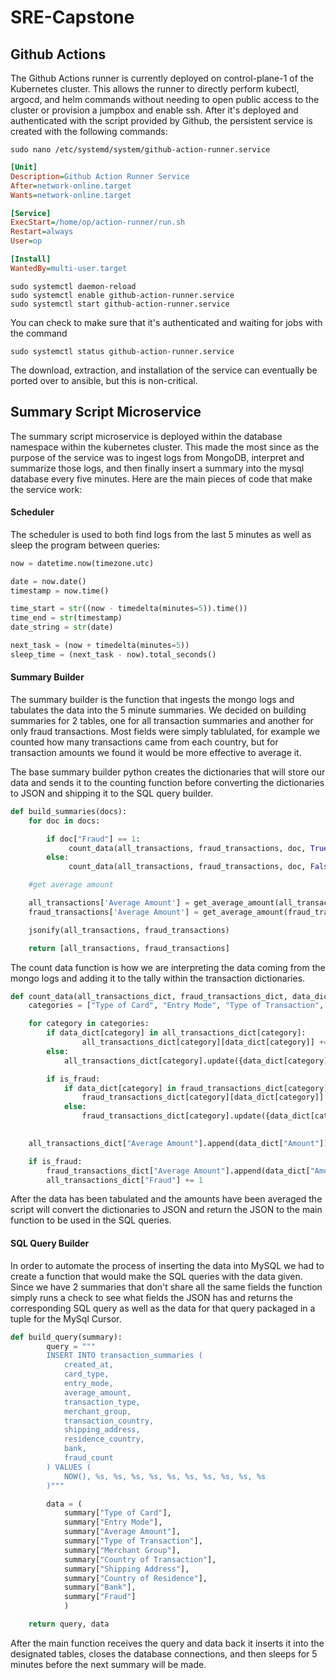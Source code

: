 # SRE-Capstone

## Github Actions
The Github Actions runner is currently deployed on control-plane-1 of the Kubernetes cluster. This allows the runner to directly perform kubectl, argocd, and helm commands without needing to open public access to the cluster or provision a jumpbox and enable ssh. After it's deployed and authenticated with the script provided by Github, the persistent service is created with the following commands:

```console
sudo nano /etc/systemd/system/github-action-runner.service
```

```ini
[Unit]
Description=Github Action Runner Service
After=network-online.target
Wants=network-online.target

[Service]
ExecStart=/home/op/action-runner/run.sh
Restart=always
User=op

[Install]
WantedBy=multi-user.target
```

```console
sudo systemctl daemon-reload
sudo systemctl enable github-action-runner.service
sudo systemctl start github-action-runner.service
```

You can check to make sure that it's authenticated and waiting for jobs with the command
```console
sudo systemctl status github-action-runner.service
```

The download, extraction, and installation of the service can eventually be ported over to ansible, but this is non-critical.

## Summary Script Microservice
The summary script microservice is deployed within the database namespace within the kubernetes cluster. This made the most since as the purpose of the service was to ingest logs from MongoDB, interpret and summarize those logs, and then finally insert a summary into the mysql database every five minutes. Here are the main pieces of code that make the service work: 

#### Scheduler
The scheduler is used to both find logs from the last 5 minutes as well as sleep the program between queries:
```python
now = datetime.now(timezone.utc)

date = now.date()
timestamp = now.time()

time_start = str((now - timedelta(minutes=5)).time())
time_end = str(timestamp)
date_string = str(date)

next_task = (now + timedelta(minutes=5))
sleep_time = (next_task - now).total_seconds()
```

#### Summary Builder
The summary builder is the function that ingests the mongo logs and tabulates the data into the 5 minute summaries. We decided on building summaries for 2 tables, one for all transaction summaries and another for only fraud transactions. Most fields were simply tablulated, for example we counted how many transactions came from each country, but for transaction amounts we found it would be more effective to average it.

The base summary builder python creates the dictionaries that will store our data and sends it to the counting function before converting the dictionaries to JSON and shipping it to the SQL query builder.
```python
def build_summaries(docs):
    for doc in docs:

        if doc["Fraud"] == 1:
             count_data(all_transactions, fraud_transactions, doc, True)
        else:
             count_data(all_transactions, fraud_transactions, doc, False)

    #get average amount

    all_transactions['Average Amount'] = get_average_amount(all_transactions['Average Amount'])
    fraud_transactions['Average Amount'] = get_average_amount(fraud_transactions['Average Amount'])

    jsonify(all_transactions, fraud_transactions)

    return [all_transactions, fraud_transactions]
```

The count data function is how we are interpreting the data coming from the mongo logs and adding it to the tally within the transaction dictionaries.
```python
def count_data(all_transactions_dict, fraud_transactions_dict, data_dict, is_fraud):
    categories = ["Type of Card", "Entry Mode", "Type of Transaction", "Merchant Group", "Country of Transaction", "Shipping Address", "Country of Residence", "Bank"]

    for category in categories:
        if data_dict[category] in all_transactions_dict[category]:
                all_transactions_dict[category][data_dict[category]] += 1
        else:
            all_transactions_dict[category].update({data_dict[category]: 1})

        if is_fraud:
            if data_dict[category] in fraud_transactions_dict[category]:
                fraud_transactions_dict[category][data_dict[category]] += 1
            else:
                fraud_transactions_dict[category].update({data_dict[category]: 1})
                

    all_transactions_dict["Average Amount"].append(data_dict["Amount"])

    if is_fraud:
        fraud_transactions_dict["Average Amount"].append(data_dict["Amount"])
        all_transactions_dict["Fraud"] += 1
```

After the data has been tabulated and the amounts have been averaged the script will convert the dictionaries to JSON and return the JSON to the main function to be used in the SQL queries.

#### SQL Query Builder
In order to automate the process of inserting the data into MySQL we had to create a function that would make the SQL queries with the data given. Since we have 2 summaries that don't share all the same fields the function simply runs a check to see what fields the JSON has and returns the corresponding SQL query as well as the data for that query packaged in a tuple for the MySql Cursor.

```python
def build_query(summary):
        query = """
        INSERT INTO transaction_summaries (
            created_at,
            card_type, 
            entry_mode, 
            average_amount, 
            transaction_type, 
            merchant_group, 
            transaction_country,
            shipping_address,
            residence_country,
            bank,
            fraud_count
        ) VALUES (
            NOW(), %s, %s, %s, %s, %s, %s, %s, %s, %s, %s
        )"""

        data = (
            summary["Type of Card"], 
            summary["Entry Mode"], 
            summary["Average Amount"], 
            summary["Type of Transaction"], 
            summary["Merchant Group"], 
            summary["Country of Transaction"], 
            summary["Shipping Address"], 
            summary["Country of Residence"],
            summary["Bank"],
            summary["Fraud"]
            )

    return query, data
```

After the main function receives the query and data back it inserts it into the designated tables, closes the database connections, and then sleeps for 5 minutes before the next summary will be made.

##
